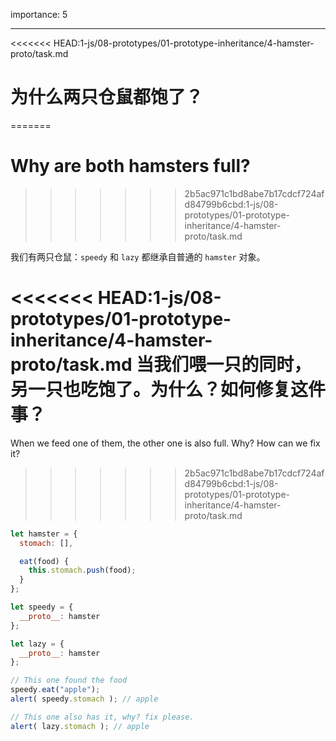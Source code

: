 importance: 5

---

<<<<<<< HEAD:1-js/08-prototypes/01-prototype-inheritance/4-hamster-proto/task.md
# 为什么两只仓鼠都饱了？
=======
# Why are both hamsters full?
>>>>>>> 2b5ac971c1bd8abe7b17cdcf724afd84799b6cbd:1-js/08-prototypes/01-prototype-inheritance/4-hamster-proto/task.md

我们有两只仓鼠：`speedy` 和 `lazy` 都继承自普通的 `hamster` 对象。 

<<<<<<< HEAD:1-js/08-prototypes/01-prototype-inheritance/4-hamster-proto/task.md
当我们喂一只的同时，另一只也吃饱了。为什么？如何修复这件事？
=======
When we feed one of them, the other one is also full. Why? How can we fix it?
>>>>>>> 2b5ac971c1bd8abe7b17cdcf724afd84799b6cbd:1-js/08-prototypes/01-prototype-inheritance/4-hamster-proto/task.md

```js run
let hamster = {
  stomach: [],

  eat(food) {
    this.stomach.push(food);
  }
};

let speedy = {
  __proto__: hamster
};

let lazy = {
  __proto__: hamster
};

// This one found the food
speedy.eat("apple");
alert( speedy.stomach ); // apple

// This one also has it, why? fix please.
alert( lazy.stomach ); // apple
```

